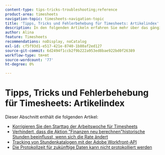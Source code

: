 ```yaml
---
content-type: tips-tricks-troubleshooting;reference
product-area: timesheets
navigation-topic: timesheets-navigation-topic
title: 'Tipps, Tricks und Fehlerbehebung für Timesheets: Artikelindex'
description: In den folgenden Artikeln erfahren Sie mehr über das gängige Timesheet-Verhalten oder wie potenzielle Probleme mit Timesheets behoben werden können.
author: Alina
feature: Timesheets
recommendations: noDisplay, noCatalog
exl-id: cf5f93d1-e517-421e-8740-1b80af2ed127
source-git-commit: 6d2494f1ccb2f9b222a953ed8bae922bd0f26389
workflow-type: tm+mt
source-wordcount: '77'
ht-degree: 0%

---
```


# Tipps, Tricks und Fehlerbehebung für Timesheets: Artikelindex

Dieser Abschnitt enthält die folgenden Artikel:

* [Korrigieren Sie den Starttag der Arbeitswoche für Timesheets](../../timesheets/tips-tricks-and-troubleshooting/correct-start-day-of-work-week.md)
* [Verhindert, dass die Aktion &quot;Finanzen neu berechnen&quot;historische Stunden beeinflusst, wenn sich die Rate ändert](../../timesheets/tips-tricks-and-troubleshooting/prevent-recalculate-finance-action.md)
* [Tracking von Stundenkatalogen mit der Adobe Workfront-API](../../timesheets/tips-tricks-and-troubleshooting/track-hour-records-with-wfapi.md)
* [Die Protokollzeit für zukünftige Daten kann nicht protokolliert werden](../../timesheets/tips-tricks-and-troubleshooting/unable-to-log-time-future-dates.md)
